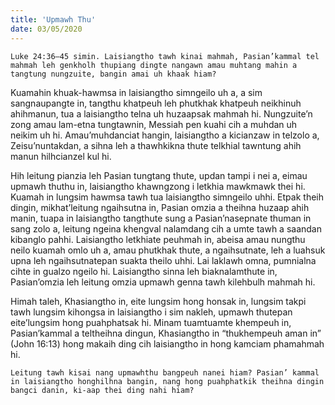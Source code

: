 ```yaml
---
title: 'Upmawh Thu'
date: 03/05/2020
---
```


`Luke 24:36–45 simin. Laisiangtho tawh kinai mahmah, Pasian’kammal tel mahmah leh genkholh thupiang dingte nangawn amau muhtang mahin a tangtung nungzuite, bangin amai uh khaak hiam?`

Kuamahin khuak-hawmsa in laisiangtho simngeilo uh a, a sim sangnaupangte in, tangthu khatpeuh leh phutkhak khatpeuh neikhinuh ahihmanun, tua a laisiangtho telna uh huzaapsak mahmah hi. Nungzuite’n zong amau lam-etna tungtawnin, Messiah pen kuahi cih a muhdan uh neikim uh hi. Amau’muhdanciat hangin, laisiangtho a kicianzaw in telzolo a, Zeisu’nuntakdan, a sihna leh a thawhkikna thute telkhial tawntung ahih manun hilhcianzel kul hi.

Hih leitung pianzia leh Pasian tungtang thute, updan tampi i nei a, eimau upmawh thuthu in, laisiangtho khawngzong i letkhia mawkmawk thei hi. Kuamah in lungsim hawmsa tawh tua laisiangtho simngeilo uhhi. Etpak theih dingin, mikhat’leitung ngaihsutna in, Pasian omzia a theihna huzaap ahih manin, tuapa in laisiangtho tangthute sung a Pasian’nasepnate thuman in sang zolo a, leitung ngeina khengval nalamdang cih a umte tawh a saandan kibanglo pahhi. Laisiangtho letkhiate peuhmah in, abeisa amau nungthu neilo kuamah omlo uh a, amau phutkhak thute, a ngaihsutnate, leh a luahsuk upna leh ngaihsutnatepan suakta theilo uhhi. Lai laklawh omna, pumnialna cihte in gualzo ngeilo hi. Laisiangtho sinna leh biaknalamthute in, Pasian’omzia leh leitung omzia upmawh genna tawh kilehbulh mahmah hi.

Himah taleh, Khasiangtho in, eite lungsim hong honsak in, lungsim takpi tawh lungsim kihongsa in laisiangtho i sim nakleh, upmawh thutepan eite’lungsim hong puahphatsak hi. Minam tuamtuamte khempeuh in, Pasian’kammal a teltheihna dingun, Khasiangtho in “thukhempeuh aman in” (John 16:13) hong makaih ding cih laisiangtho in hong kamciam phamahmah hi.

`Leitung tawh kisai nang upmawhthu bangpeuh nanei hiam? Pasian’ kammal in laisiangtho honghilhna bangin, nang hong puahphatkik theihna dingin bangci danin, ki-aap thei ding nahi hiam?`